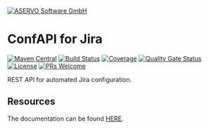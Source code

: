 [![ASERVO Software GmbH](https://aservo.github.io/img/aservo_atlassian_banner.png)](https://www.aservo.com/en/atlassian)

ConfAPI for Jira
================

[![Maven Central](https://maven-badges.herokuapp.com/maven-central/de.aservo.atlassian/confapi-jira-plugin/badge.svg)](https://maven-badges.herokuapp.com/maven-central/de.aservo.atlassian/confapi-jira-plugin)
[![Build Status](https://github.com/aservo/confapi-jira-plugin/actions/workflows/ci_master.yaml/badge.svg)](https://github.com/aservo/confapi-jira-plugin/actions/workflows/ci_master.yaml)
[![Coverage](https://sonarcloud.io/api/project_badges/measure?project=aservo_confapi-jira-plugin&metric=coverage)](https://sonarcloud.io/dashboard?id=aservo_confapi-jira-plugin)
[![Quality Gate Status](https://sonarcloud.io/api/project_badges/measure?project=aservo_confapi-jira-plugin&metric=alert_status)](https://sonarcloud.io/dashboard?id=aservo_confapi-jira-plugin)
[![License](https://img.shields.io/badge/License-Apache%202.0-blue.svg)](https://opensource.org/licenses/Apache-2.0)
[![PRs Welcome](https://img.shields.io/badge/PRs-welcome-brightgreen.svg?style=flat-square)](http://makeapullrequest.com)

REST API for automated Jira configuration.

Resources
---------

The documentation can be found [HERE](index.adoc).
